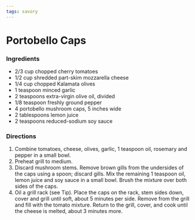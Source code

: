 ```yaml
---
tags: savory
---
```

# Portobello Caps

### Ingredients
- 2/3 cup chopped cherry tomatoes
- 1/2 cup shredded part-skim mozzarella cheese
- 1/4 cup chopped Kalamata olives
- 1 teaspoon minced garlic
- 2 teaspoons extra-virgin olive oil, divided
- 1/8 teaspoon freshly ground pepper
- 4 portobello mushroom caps, 5 inches wide
- 2 tablespoons lemon juice
- 2 teaspoons reduced-sodium soy sauce

### Directions
1. Combine tomatoes, cheese, olives, garlic, 1 teaspoon oil, rosemary and pepper in a small bowl.
2. Preheat grill to medium.
3. Discard mushroom stems. Remove brown gills from the undersides of the caps using a spoon; discard gills. Mix the remaining 1 teaspoon oil, lemon juice and soy sauce in a small bowl. Brush the mixture over both sides of the caps.
4. Oil a grill rack (see Tip). Place the caps on the rack, stem sides down, cover and grill until soft, about 5 minutes per side. Remove from the grill and fill with the tomato mixture. Return to the grill, cover, and cook until the cheese is melted, about 3 minutes more.
